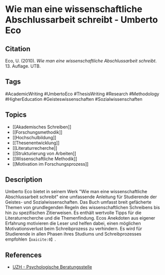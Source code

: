 # Wie man eine wissenschaftliche Abschlussarbeit schreibt - Umberto Eco
## Citation

Eco, U. (2010). _Wie man eine wissenschaftliche Abschlussarbeit schreibt_. 13. Auflage. UTB.

## Tags

#AcademicWriting #UmbertoEco #ThesisWriting #Research #Methodology #HigherEducation #Geisteswissenschaften #Sozialwissenschaften

## Topics

- [[Akademisches Schreiben]]
- [[Forschungsmethodik]]
- [[Hochschulbildung]]
- [[Thesenentwicklung]]
- [[Literaturrecherche]]
- [[Strukturierung von Arbeiten]]
- [[Wissenschaftliche Methodik]]
- [[Motivation im Forschungsprozess]]

## Description

Umberto Eco bietet in seinem Werk "Wie man eine wissenschaftliche Abschlussarbeit schreibt" eine umfassende Anleitung für Studierende der Geistes- und Sozialwissenschaften. Das Buch umfasst breit gefächerte Themen von grundlegenden Regeln des wissenschaftlichen Schreibens bis hin zu spezifischen Zitierweisen. Es enthält wertvolle Tipps für die Literaturrecherche und die Themenfindung. Ecos Anekdoten aus eigener Erfahrung motivieren die Leser und helfen dabei, einen möglichen Motivationsverlust beim Schreibprozess zu verhindern. Es wird für Studierende in allen Phasen ihres Studiums und Schreibprozesses empfohlen&#8203;``【oaicite:0】``&#8203;.

## References

- [UZH - Psychologische Beratungsstelle](http://www.pbs.uzh.ch/de/literaturtipps/Eco.html)
